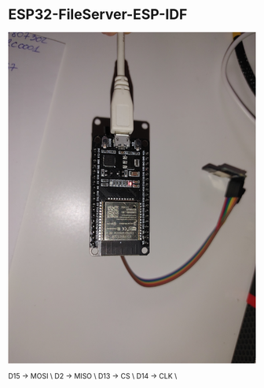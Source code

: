 # ESP32-FileServer-ESP-IDF

![ESP32 File Server with SD card](https://github.com/alexandrebobkov/ESP32-FileServer-ESP-IDF/blob/main/ESP32-Server-SD.jpg)

D15 -> MOSI \\
D2 -> MISO \\
D13 -> CS \\
D14 -> CLK \\
